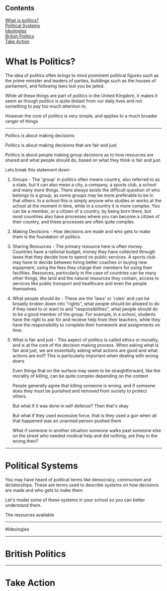 ## Contents

[What is politics?](#What-Is-Politics?)<br>
[Political Systems](#Political-System)<br>
[Ideologies](#Ideologies)<br>
[British Politics](#British-Politics)<br>
[Take Action](#Take-Action)<br>

# What Is Politics?

The idea of politics often brings to mind prominent political figures such as
the prime minister and leaders of parties, buildings such as the houses of
parliament, and following laws lest you be jailed.

While all these things are part of politics in the United Kingdom, it makes it
seem as though politics is quite distant from our daily lives and not something
to pay too much attention to.

However the core of politics is very simple, and applies to a much broader
ranger of things

---

Politics is about making decisions

Politics is about making decisions that are fair and just.

Politics is about people making group decisions as to how resources are shared
and what people should do, based on what they think is fair and just.

Lets break this statement down

1.  Groups - The 'group' in politics often means country, also referred to as a
    state, but it can also mean a city, a company, a sports club, a school and
    many more things. There always exists the difficult question of who belongs
    to a group, as some groups may be more preferable to be in that others. In a
    school this is simply anyone who studies or works at the school at the
    moment in time, while in a country it is more complex. You can be a member,
    or a citizen of a country, by being born there, but most countries also have
    processes where you can become a citizen of their country, and these
    processes are often quite complex.

2.  Making Decisions - How decisions are made and who gets to make them is the
    foundation of politics.

3.  Sharing Resources - The primary resource here is often money. Countries have
    a national budget, money they have collected through taxes that they decide how
    to spend on public services. A sports club may have to decide between hiring
    better coaches or buying new equipment, using the fees they charge their
    members for using their facilities. Resources, particularly in the case of
    countries can be many other things, like land and the natural resources they
    contain, access to services like public transport and healthcare and even the
    people themselves.

4.  What people should do - These are the 'laws' or 'rules' and can be broadly
    broken down into "rights", what people should be allowed to do if they need
    to or want to and "responsibilities", what people should do to be a good
    member of the group. For example, in a school, students have the right to
    ask for and recieve help from their teachers, while they have the
    responsibility to complete their homework and assignments on time.

5.  What is fair and just - This aspect of politics is called ethics or
    morality, and is at the core of the decision making process. When asking what
    is fair and just, we are essentially asking what actions are good and what
    actions are evil? This is particularly important when dealing with wrong doers

    Even things that on the surface may seem to be straightforward, like the
    morality of killing, can be quite complex depending on the context

    People generally agree that killing someone is wrong, and if someone does
    they must be punished and removed from society to protect others.

    But what if it was done in self defense? Then that's okay

    But what if they used excessive force, that is they used a gun when all
    that happened was an unarmed person pushed them

    What if someone in another situation someone walks past someone else on the
    street who needed medical help and did nothing, are they in the wrong then?

---

# Political Systems

You may have heard of political terms like democracy, communism and
dictatorships. These are terms used to describe systems on how decisions are
made and who gets to make them

Let's model some of these systems in your school so you can better understand
them.

The resources available

---

#Ideologies

---

# British Politics

---

# Take Action
